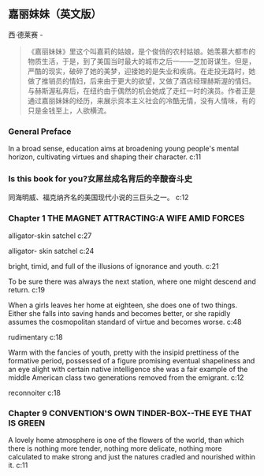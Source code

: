 ## 嘉丽妹妹（英文版）

西·德莱赛  -  

> 《嘉丽妹妹》里这个叫嘉莉的姑娘，是个俊俏的农村姑娘。她羡慕大都市的物质生活，于是，到了美国当时最大的城市之后一——芝加哥谋生。但是，严酷的现实，破碎了她的美梦，迎接她的是失业和疾病。在走投无路时，她做了推销员的情妇，后来由于更大的欲望，又做了酒店经理赫斯渥的情妇。与赫斯渥私奔后，在纽约由于偶然的机会她成了走红一时的演员。作者正是通过嘉丽妹妹的经历，来展示资本主义社会的冷酷无情，没有人情味，有的只是金钱至上，人欲横流。

### General Preface

In a broad sense, education aims at broadening young people's mental horizon, cultivating virtues and shaping their character.  c:11

### Is this book for you?女屌丝成名背后的辛酸奋斗史

同海明威、福克纳齐名的美国现代小说的三巨头之一。 c:12

### Chapter 1 THE MAGNET ATTRACTING:A WIFE AMID FORCES

alligator-skin satchel c:27

alligator- skin satchel c:24

bright, timid, and full of the illusions of ignorance and youth. c:21

To be sure there was always the next station, where one might descend and return.  c:19

When a girls leaves her home at eighteen, she does one of two things. Either she falls into saving hands and becomes better, or she rapidly assumes the cosmopolitan standard of virtue and becomes worse. c:48

rudimentary c:18

Warm with the fancies of youth, pretty with the insipid prettiness of the formative period, possessed of a figure promising eventual shapeliness and an eye alight with certain native intelligence she was a fair example of the middle American class two generations removed from the emigrant.  c:12

reconnoiter c:18

### Chapter 9 CONVENTION'S OWN TINDER-BOX--THE EYE THAT IS GREEN

A lovely home atmosphere is one of the flowers of the world, than which there is nothing more tender, nothing more delicate, nothing more calculated to make strong and just the natures cradled and nourished within it.  c:11

